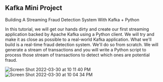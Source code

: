 ## Kafka Mini Project
Building A Streaming Fraud Detection System With Kafka + Python

In this tutorial, we will get our hands dirty and create our first streaming application
backed by Apache Kafka using a Python client. We will try and make it as close as possible
to a real-world Kafka application.
What we'll build is a real-time fraud detection system. We'll do so from scratch. We will
generate a stream of transactions and you will write a Python script to process those stream
of transactions to detect which ones are potential fraud.


![Screen Shot 2022-03-30 at 10 11 40 PM](https://user-images.githubusercontent.com/60493376/160982450-28a57e41-b5fb-46c2-8962-0ff97a8d823d.png)
![Screen Shot 2022-03-30 at 10 04 34 PM](https://user-images.githubusercontent.com/60493376/160982699-befc619c-b3d7-4302-ba90-ba256787a490.png)
